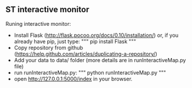 ST interactive monitor
-------------------

Runing interactive monitor:
- Install Flask (http://flask.pocoo.org/docs/0.10/installation/) or, if you already have pip, just type:
"""
pip install Flask
"""
- Copy repository from github (https://help.github.com/articles/duplicating-a-repository/)
- Add your data to data/ folder (more details are in runInteractiveMap.py file)
- run runInteractiveMap.py:
"""
python runInteractiveMap.py
"""
- open http://127.0.0.1:5000/index in your browser.
